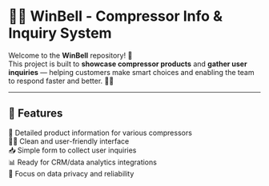 # 🔧💨 WinBell - Compressor Info & Inquiry System

Welcome to the **WinBell** repository! 🚀  
This project is built to **showcase compressor products** and **gather user inquiries** — helping customers make smart choices and enabling the team to respond faster and better. 🤝📩

---

## 🌟 Features

🧾 Detailed product information for various compressors  
🧑‍💻 Clean and user-friendly interface  
📥 Simple form to collect user inquiries  
📊 Ready for CRM/data analytics integrations  
🔐 Focus on data privacy and reliability